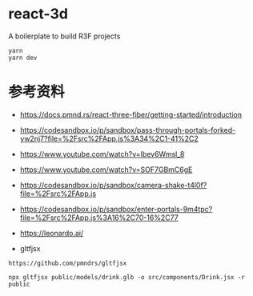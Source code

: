 # react-3d
A boilerplate to build R3F projects

```
yarn
yarn dev
```


# 参考资料

+ https://docs.pmnd.rs/react-three-fiber/getting-started/introduction

+ https://codesandbox.io/p/sandbox/pass-through-portals-forked-yw2nj7?file=%2Fsrc%2FApp.js%3A34%2C1-41%2C2

+ https://www.youtube.com/watch?v=Ibev6Wmsl_8

+ https://www.youtube.com/watch?v=SOF7GBmC6gE

+ https://codesandbox.io/p/sandbox/camera-shake-t4l0f?file=%2Fsrc%2FApp.js

+ https://codesandbox.io/p/sandbox/enter-portals-9m4tpc?file=%2Fsrc%2FApp.js%3A16%2C70-16%2C77

+ https://leonardo.ai/

+ gltfjsx

```
https://github.com/pmndrs/gltfjsx

npx gltfjsx public/models/drink.glb -o src/components/Drink.jsx -r public
```



